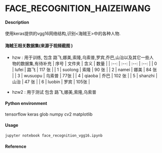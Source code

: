 # FACE_RECOGNITION_HAIZEIWANG

#### Description
  使用keras提供的vgg16网络结构,识别<海贼王>中的各种人物.
####  海贼王相关数据集(来源于视频截图 )
  - hzw : 用于训练, 包含  路飞,娜美,索隆,乌索普,罗宾,乔巴,山治以及其它一些人物的数据集,有待补充
| 序号 | 文件夹 | 含义 | 数量 |
| :--: | :--: | :--: | :--: |
| 0 |  lufei | 路飞 | 117 张 |
| 1 |  suolong | 索隆 | 90 张 |
| 2  | namei | 娜美 | 84 张 |
| 3 |  wusuopu | 乌索普 | 77张 |
| 4 |  qiaoba | 乔巴 | 102 张 |
| 5 |  shanzhi | 山治 | 47 张 |
| 6 |  luobin | 罗宾 | 105张 |

  - hzw2 : 用于测试  包含 路飞,娜美,索隆,乌索普


#### Python environment
tensorflow
keras
glob
numpy
cv2
matplotlib

#### Usage
`jupyter notebook face_recognition_vgg16.ipynb`

#### Reference


